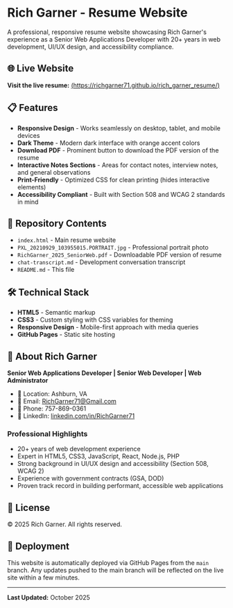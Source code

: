 # Rich Garner - Resume Website

A professional, responsive resume website showcasing Rich Garner's experience as a Senior Web Applications Developer with 20+ years in web development, UI/UX design, and accessibility compliance.

## 🌐 Live Website

**Visit the live resume:** [(https://richgarner71.github.io/rich_garner_resume/)](https://richgarner71.github.io/rich_garner_resume/)

## 📋 Features

- **Responsive Design** - Works seamlessly on desktop, tablet, and mobile devices
- **Dark Theme** - Modern dark interface with orange accent colors
- **Download PDF** - Prominent button to download the PDF version of the resume
- **Interactive Notes Sections** - Areas for contact notes, interview notes, and general observations
- **Print-Friendly** - Optimized CSS for clean printing (hides interactive elements)
- **Accessibility Compliant** - Built with Section 508 and WCAG 2 standards in mind

## 📁 Repository Contents

- `index.html` - Main resume website
- `PXL_20210929_103955015.PORTRAIT.jpg` - Professional portrait photo
- `RichGarner_2025_SeniorWeb.pdf` - Downloadable PDF version of resume
- `chat-transcript.md` - Development conversation transcript
- `README.md` - This file

## 🛠️ Technical Stack

- **HTML5** - Semantic markup
- **CSS3** - Custom styling with CSS variables for theming
- **Responsive Design** - Mobile-first approach with media queries
- **GitHub Pages** - Static site hosting

## 👤 About Rich Garner

**Senior Web Applications Developer | Senior Web Developer | Web Administrator**

- 📍 Location: Ashburn, VA
- 📧 Email: RichGarner71@Gmail.com
- 📱 Phone: 757-869-0361
- 💼 LinkedIn: [linkedin.com/in/RichGarner71](https://linkedin.com/in/RichGarner71)

### Professional Highlights

- 20+ years of web development experience
- Expert in HTML5, CSS3, JavaScript, React, Node.js, PHP
- Strong background in UI/UX design and accessibility (Section 508, WCAG 2)
- Experience with government contracts (GSA, DOD)
- Proven track record in building performant, accessible web applications

## 📄 License

© 2025 Rich Garner. All rights reserved.

## 🚀 Deployment

This website is automatically deployed via GitHub Pages from the `main` branch. Any updates pushed to the main branch will be reflected on the live site within a few minutes.

---

**Last Updated:** October 2025
